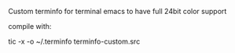 Custom terminfo for terminal emacs
to have full 24bit color support

compile with:

tic -x -o ~/.terminfo terminfo-custom.src
